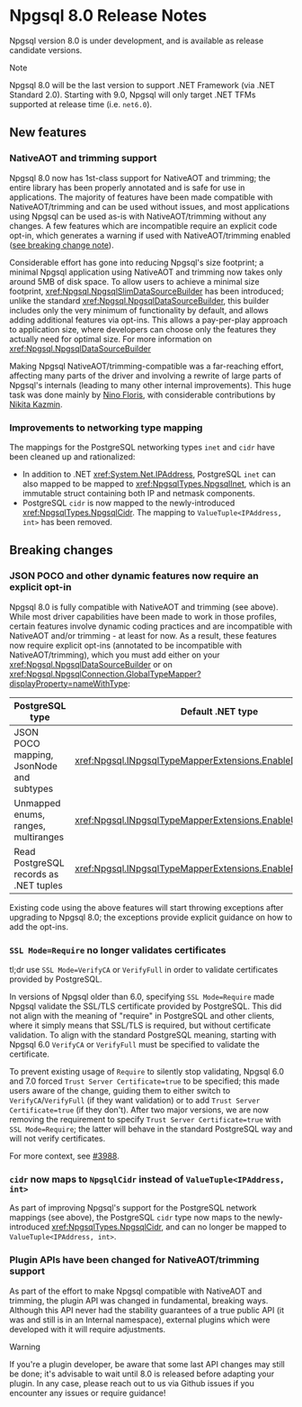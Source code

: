 # Npgsql 8.0 Release Notes

Npgsql version 8.0 is under development, and is available as release candidate versions.

> [!NOTE]
> Npgsql 8.0 will be the last version to support .NET Framework (via .NET Standard 2.0). Starting with 9.0, Npgsql will only target .NET TFMs supported at release time (i.e. `net6.0`).

## New features

### NativeAOT and trimming support

Npgsql 8.0 now has 1st-class support for NativeAOT and trimming; the entire library has been properly annotated and is safe for use in applications. The majority of features have been made compatible with NativeAOT/trimming and can be used without issues, and most applications using Npgsql can be used as-is with NativeAOT/trimming without any changes. A few features which are incompatible require an explicit code opt-in, which generates a warning if used with NativeAOT/trimming enabled ([see breaking change note](#dynamic-optin)).

Considerable effort has gone into reducing Npgsql's size footprint; a minimal Npgsql application using NativeAOT and trimming now takes only around 5MB of disk space. To allow users to achieve a minimal size footprint, <xref:Npgsql.NpgsqlSlimDataSourceBuilder> has been introduced; unlike the standard <xref:Npgsql.NpgsqlDataSourceBuilder>, this builder includes only the very minimum of functionality by default, and allows adding additional features via opt-ins. This allows a pay-per-play approach to application size, where developers can choose only the features they actually need for optimal size. For more information on <xref:Npgsql.NpgsqlDataSourceBuilder>

Making Npgsql NativeAOT/trimming-compatible was a far-reaching effort, affecting many parts of the driver and involving a rewrite of large parts of Npgsql's internals (leading to many other internal improvements). This huge task was done mainly by [Nino Floris](http://github.com/ninofloris), with considerable contributions by [Nikita Kazmin](https://github.com/vonzshik).

### Improvements to networking type mapping

The mappings for the PostgreSQL networking types `inet` and `cidr` have been cleaned up and rationalized:

* In addition to .NET <xref:System.Net.IPAddress>, PostgreSQL `inet` can also mapped to be mapped to <xref:NpgsqlTypes.NpgsqlInet>, which is an immutable struct containing both IP and netmask components.
* PostgreSQL `cidr` is now mapped to the newly-introduced <xref:NpgsqlTypes.NpgsqlCidr>. The mapping to `ValueTuple<IPAddress, int>` has been removed.

## Breaking changes

### <a name="dynamic-optin">JSON POCO and other dynamic features now require an explicit opt-in

Npgsql 8.0 is fully compatible with NativeAOT and trimming (see above). While most driver capabilities have been made to work in those profiles, certain features involve dynamic coding practices and are incompatible with NativeAOT and/or trimming - at least for now. As a result, these features now require explicit opt-ins (annotated to be incompatible with NativeAOT/trimming), which you must add either on your <xref:Npgsql.NpgsqlDataSourceBuilder> or on <xref:Npgsql.NpgsqlConnection.GlobalTypeMapper?displayProperty=nameWithType>:

PostgreSQL type                          | Default .NET type
---------------------------------------- | --------------------------
JSON POCO mapping, JsonNode and subtypes | <xref:Npgsql.INpgsqlTypeMapperExtensions.EnableDynamicJson>
Unmapped enums, ranges, multiranges      | <xref:Npgsql.INpgsqlTypeMapperExtensions.EnableUnmappedTypes>
Read PostgreSQL records as .NET tuples   | <xref:Npgsql.INpgsqlTypeMapperExtensions.EnableRecordsAsTuples>

Existing code using the above features will start throwing exceptions after upgrading to Npgsql 8.0; the exceptions provide explicit guidance on how to add the opt-ins.

### `SSL Mode=Require` no longer validates certificates

tl;dr use `SSL Mode=VerifyCA` or `VerifyFull` in order to validate certificates provided by PostgreSQL.

In versions of Npgsql older than 6.0, specifying `SSL Mode=Require` made Npgsql validate the SSL/TLS certificate provided by PostgreSQL. This did not align with the meaning of "require" in PostgreSQL and other clients, where it simply means that SSL/TLS is required, but without certificate validation. To align with the standard PostgreSQL meaning, starting with Npgsql 6.0 `VerifyCA` or `VerifyFull` must be specified to validate the certificate.

To prevent existing usage of `Require` to silently stop validating, Npgsql 6.0 and 7.0 forced `Trust Server Certificate=true` to be specified; this made users aware of the change, guiding them to either switch to `VerifyCA`/`VerifyFull` (if they want validation) or to add `Trust Server Certificate=true` (if they don't). After two major versions, we are now removing the requirement to specify `Trust Server Certificate=true` with `SSL Mode=Require`; the latter will behave in the standard PostgreSQL way and will not verify certificates.

For more context, see [#3988](https://github.com/npgsql/npgsql/issues/3988#issuecomment-933011009).

### `cidr` now maps to `NpgsqlCidr` instead of `ValueTuple<IPAddress, int>`

As part of improving Npgsql's support for the PostgreSQL network mappings (see above), the PostgreSQL `cidr` type now maps to the newly-introduced <xref:NpgsqlTypes.NpgsqlCidr>, and can no longer be mapped to `ValueTuple<IPAddress, int>`.

### Plugin APIs have been changed for NativeAOT/trimming support

As part of the effort to make Npgsql compatible with NativeAOT and trimming, the plugin API was changed in fundamental, breaking ways. Although this API never had the stability guarantees of a true public API (it was and still is in an Internal namespace), external plugins which were developed with it will require adjustments.

> [!WARNING]
> If you're a plugin developer, be aware that some last API changes may still be done; it's advisable to wait until 8.0 is released before adapting your plugin. In any case, please reach out to us via Github issues if you encounter any issues or require guidance!
